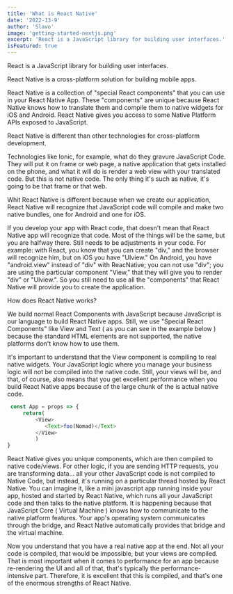 ```yaml
---
title: 'What is React Native'
date: '2022-13-9'
author: 'Slavo'
image: 'getting-started-nextjs.png'
excerpt: 'React is a JavaScript library for building user interfaces.'
isFeatured: true
---
```


React is a JavaScript library for building user interfaces.

React Native is a cross-platform solution for building mobile apps.

React Native is a collection of "special React components" that you can use in your React Native App. These "components" are unique because React Native knows how to translate them and compile them to native widgets for iOS and Android. React Native gives you access to some Native Platform APIs exposed to JavaScript.

React Native is different than other technologies for cross-platform development.

Technologies like Ionic, for example, what do they gravure JavaScript Code. They will put it on frame or web page, a native application that gets installed on the phone, and what it will do is render a web view with your translated code. But this is not native code. The only thing it's such as native, it's going to be that frame or that web.

Whit React Native is different because when we create our application, React Native will recognize that JavaScript code will compile and make two native bundles, one for Android and one for iOS.

If you develop your app with React code, that doesn't mean that React Native app will recognize that code. Most of the things will be the same, but you are halfway there. Still needs to be adjustments in your code.
For example: with React, you know that you can create "div," and the browser will recognize him, but on iOS you have "UIview." On Android, you have "android.view" instead of "div" with ReacNative; you can not use "div"; you are using the particular component "View," that they will give you to render "div" or "UIview.". So you still need to use all the "components" that React Native will provide you to create the application.

How does React Native works?

We build normal React Components with JavaScript because JavaScript is our language to build React Native apps. Still, we use "Special React Components" like View and Text ( as you can see in the example below ) because the standard HTML elements are not supported, the native platforms don't know how to use them.

It's important to understand that the View component is compiling to real native widgets. Your JavaScript logic where you manage your business logic will not be compiled into the native code. Still, your views will be, and that, of course, also means that you get excellent performance when you build React Native apps because of the large chunk of the is actual native code.

```js
 const App = props => {
     return(
         <View>
            <Text>foo(Nomad)</Text>
         </View>
         )
}
```

React Native gives you unique components, which are then compiled to native code/views. For other logic, if you are sending HTTP requests, you are transforming data... all your other JavaScript code is not compiled to Native Code, but instead, it's running on a particular thread hosted by React Native. You can imagine it, like a mini javascript app running inside your app, hosted and started by React Native, which runs all your JavaScript code and then talks to the native platform. It is happening because that JavaScript Core ( Virtual Machine ) knows how to communicate to the native platform features. Your app's operating system communicates through the bridge, and React Native automatically provides that bridge and the virtual machine.

Now you understand that you have a real native app at the end. Not all your code is compiled, that would be impossible, but your views are compiled. That is most important when it comes to performance for an app because re-rendering the UI and all of that, that's typically the performance-intensive part. Therefore, it is excellent that this is compiled, and that's one of the enormous strengths of React Native.
